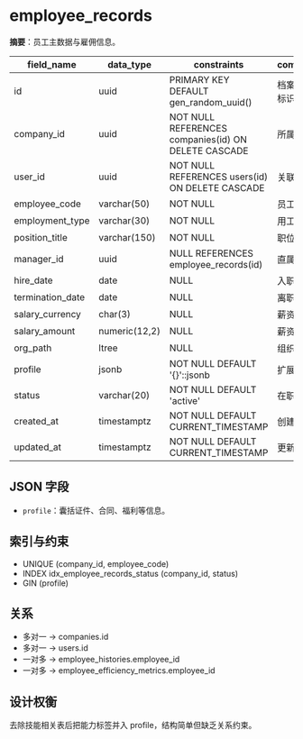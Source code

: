# employee_records

**摘要**：员工主数据与雇佣信息。

| field_name | data_type | constraints | comment |
| --- | --- | --- | --- |
| id | uuid | PRIMARY KEY DEFAULT gen_random_uuid() | 档案唯一标识 |
| company_id | uuid | NOT NULL REFERENCES companies(id) ON DELETE CASCADE | 所属公司 |
| user_id | uuid | NOT NULL REFERENCES users(id) ON DELETE CASCADE | 关联用户 |
| employee_code | varchar(50) | NOT NULL | 员工编号 |
| employment_type | varchar(30) | NOT NULL | 用工类型 |
| position_title | varchar(150) | NOT NULL | 职位 |
| manager_id | uuid | NULL REFERENCES employee_records(id) | 直属上级 |
| hire_date | date | NULL | 入职日期 |
| termination_date | date | NULL | 离职日期 |
| salary_currency | char(3) | NULL | 薪资币种 |
| salary_amount | numeric(12,2) | NULL | 薪资金额 |
| org_path | ltree | NULL | 组织路径 |
| profile | jsonb | NOT NULL DEFAULT '{}'::jsonb | 扩展信息 |
| status | varchar(20) | NOT NULL DEFAULT 'active' | 在职状态 |
| created_at | timestamptz | NOT NULL DEFAULT CURRENT_TIMESTAMP | 创建时间 |
| updated_at | timestamptz | NOT NULL DEFAULT CURRENT_TIMESTAMP | 更新时间 |

## JSON 字段
- `profile`：囊括证件、合同、福利等信息。

## 索引与约束
- UNIQUE (company_id, employee_code)
- INDEX idx_employee_records_status (company_id, status)
- GIN (profile)

## 关系
- 多对一 -> companies.id
- 多对一 -> users.id
- 一对多 -> employee_histories.employee_id
- 一对多 -> employee_efficiency_metrics.employee_id

## 设计权衡
去除技能相关表后把能力标签并入 profile，结构简单但缺乏关系约束。

